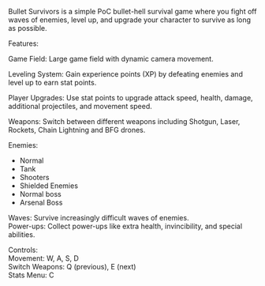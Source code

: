 Bullet Survivors is a simple PoC bullet-hell survival game where you fight off waves of enemies, level up, and upgrade your character to survive as long as possible.  
  
Features:  

  Game Field: Large game field with dynamic camera movement.  

  Leveling System: Gain experience points (XP) by defeating enemies and level up to earn stat points.  

  Player Upgrades: Use stat points to upgrade attack speed, health, damage, additional projectiles, and movement speed.  

  Weapons: Switch between different weapons including Shotgun, Laser, Rockets, Chain Lightning and BFG drones.  

  Enemies:
  - Normal  
  - Tank  
  - Shooters  
  - Shielded Enemies  
  - Normal boss  
  - Arsenal Boss  

  Waves: Survive increasingly difficult waves of enemies.  
  Power-ups: Collect power-ups like extra health, invincibility, and special abilities.

Controls:  
  Movement: W, A, S, D  
  Switch Weapons: Q (previous), E (next)  
  Stats Menu: C  
